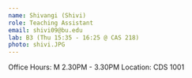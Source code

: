 ```yaml
---
name: Shivangi (Shivi)
role: Teaching Assistant 
email: shivi09@bu.edu
lab: B3 (Thu 15:35 - 16:25 @ CAS 218) 
photo: shivi.JPG
---
```


Office Hours: M 2.30PM - 3.30PM Location: CDS 1001
